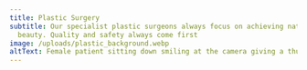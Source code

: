 ```yaml
---
title: Plastic Surgery
subtitle: Our specialist plastic surgeons always focus on achieving natural
  beauty. Quality and safety always come first
image: /uploads/plastic_background.webp
altText: Female patient sitting down smiling at the camera giving a thumbs up signal
---
```

